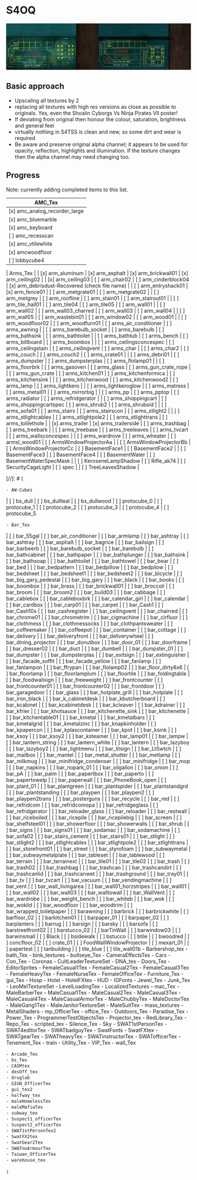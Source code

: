 # S4OQ

![Craps table, before and after](https://github.com/ukozdan/S4OQ/blob/master/Preview/barb_craptable_comparison.jpg)

## Basic approach

- Upscaling all textures by 2
- replacing all textures with high res versions as close as possible to originals. Yes, even the Shoalin Cyborgs Vs Ninja Pirates VII poster!
- If deviating from original then honour the colour, saturation, brightness and general feel
- virtually nothing in S4TSS is clean and new, so some dirt and wear is required
- Be aware and preserve original alpha channel; it appears to be used for opacity, reflection, highlights and illumination. If the texture changes then the alpha channel may need changing too. 

## Progress 

Note: currently adding completed items to this list. 

| AMC_Tex |
| ------------- |
| [x] amc_analog_recorder_large | [x] amc_bath_wall | [x] amc_bathgross | [ ] amc_black |
| [x] amc_bluemarble | [x] amc_ceiling | [x] amc_exit_light | [x] amc_gold_record |
| [x] amc_keyboard | [ ] amc_lobbyglass_spec | [ ] amc_mixing_board | [x] amc_monitor |
| [ ] amc_recesscan | [x] amc_small_mixing_board | [x] amc_soundtiles | [ ] amc_spec |
| [x] amc_vtilewhite | [x] amcbaffle | [x] amccarpetgrey | [x] amcwall01
| [x] amcwoodfloor | [ ] lobbycube1 | [ ] lobbycube2 | [ ] lobbycube3
| [ ] lobbycube4 | [ ] lobbycube5 | [x] rack01 |  |

| Arms_Tex |
| [x] arm_aluminum | [x] arm_asphalt | [x] arm_brickwall01 | [x] arm_ceiling02 |
| [x] arm_ceiling03 | [ ] arm_chair02 | [ ] arm_cinderblock04 | [x] arm_debrisdust-Recovered (check file name) |
| [ ] arm_entryshack01 | [x] arm_fence01 | [ ] arm_metgrate01 | [ ] arm_metgrate02 |
| [ ] arm_metgrey | [ ] arm_roofline | [ ] arm_stain01 | [ ] arm_stairout01 |
| [ ] arm_tile_hall01 | [ ] arm_tile04 | [ ] arm_tile05 | [ ] arm_wall01 |
| [ ] arm_wall02 | [ ] arm_wall03_charred | [ ] arm_wall03 | [ ] arm_wall04 |
| [ ] arm_wall05 | [ ] arm_wastebin01 | [ ] arm_window02 | [ ] arm_wood01 |
| [ ] arm_woodfloor02 | [ ] arm_woodfurn01 | [ ] arms_air_conditioner | [ ] arms_awning |
| [ ] arms_barebulb_socket | [ ] arms_barebulb | [ ] arms_bathsink | [ ] arms_bathtoilet |
| [ ] arms_bathtub | [ ] arms_bench | [ ] arms_billboard | [ ] arms_boombox |
| [ ] arms_ceilingsconcespec | [ ] arms_ceilingstain | [ ] arms_ceilingvent | [ ] arms_char |
| [ ] arms_char2 | [ ] arms_couch | [ ] arms_couch2 | [ ] arms_crate01 |
| [ ] arms_debri01 | [ ] arms_dumpster | [ ] arms_dumpsterplas | [ ] arms_flolamp01 |
| [ ] arms_floorbrk | [ ] arms_gasoven | [ ] arms_glass | [ ] arms_gun_crate_rope |
| [ ] arms_gun_crate | [ ] arms_kitchen01 | [ ] arms_kitchenformica | [ ] arms_kitchensink |
| [ ] arms_kitchenwood | [ ] arms_kitchenwood2 | [ ] arms_lamp | [ ] arms_lightkero |
| [ ] arms_lightkeroglow | [ ] arms_matress | [ ] arms_metal01 | [ ] arms_mirrorbig |
| [ ] arms_pp | [ ] arms_pptop | [ ] arms_radiator | [ ] arms_refridgerator |
| [ ] arms_shoppingcart | [ ] arms_shoppingcartspec | [ ] arms_shrub2 | [ ] arms_shrubsid |
| [ ] arms_sofa01 | [ ] arms_stairs | [ ] arms_stairscon | [ ] arms_stlight2 |
| [ ] arms_stlightcables | [ ] arms_stlightpole2 | [ ] arms_stlighttrans | [ ] arms_tolilethole |
| [x] arms_trailer | [x] arms_trailerside | [ ] arms_trashbag | [ ] arms_treebark |
| [ ] arms_treebase | [ ] arms_treeleaves | [ ] arms_tvcart | [ ] arms_wallsconcespec |
| [ ] arms_wardrove | [ ] arms_wheater | [ ] armsl_wood01 | [ ] ArmsWindowProjectorAa |
| [ ] ArmsWindowProjectorBb | [ ] ArmsWindowProjectorCc | [ ] BasementFace1 | [ ] BasementFace2 |
| [ ] BasementFace3 | [ ] BasementFace4 | [ ] BasementWater | [ ] BasementWaterSpecMask |
| [ ] KeroseneLampShadow | [ ] Rifle_ak74 | [ ] SecurityCageLight | [ ] spec |
| [ ] TreeLeavesShadow |





[//]: # (

	- AW-Cubes
	
 | [ ] bs_dull
 | [ ] bs_dullteal
 | [ ] bs_dullwood
 | [ ] protocube_0
 | [ ] protocube_1
 | [ ] protocube_2
 | [ ] protocube_3
 | [ ] protocube_4
 | [ ] protocube_5
 
	- Bar_Tex
 | [ ] bar_55gal
 | [ ] bar_air_conditioner
 | [ ] bar_armlamp
 | [ ] bar_ashtray
 | [ ] bar_ashtray
 | [ ] bar_asphalt
 | [ ] bar_bagrice
 | [ ] bar_bailsign
 | [ ] bar_barbeerb
 | [ ] bar_barebulb_socket
 | [ ] bar_barebulb
 | [ ] bar_bathcabinet
 | [ ] bar_bathpaper
 | [ ] bar_bathplunger
 | [ ] bar_bathsink
 | [ ] bar_bathsoap
 | [ ] bar_bathtoilet
 | [ ] bar_bathtowel
 | [ ] bar_bear
 | [ ] bar_bed
 | [ ] bar_bedpattern
 | [ ] bar_bedpillow
 | [ ] bar_bedpilow
 | [ ] bar_bedsheet
 | [ ] bar_bedsheet1
 | [ ] bar_bedsheet2
 | [ ] bar_bicycle
 | [ ] bar_big_gary_pedestal
 | [ ] bar_big_gary
 | [ ] bar_black
 | [ ] bar_books
 | [ ] bar_boombox
 | [ ] bar_brass
 | [ ] bar_brickwall01
 | [ ] bar_broccoli
 | [ ] bar_broom
 | [ ] bar_broom2
 | [ ] bar_build03
 | [ ] bar_cabbage
 | [ ] bar_cablebox
 | [ ] bar_cableboxbrk
 | [ ] bar_calendar_girl
 | [ ] bar_calendar
 | [ ] bar_cardbox
 | [ ] bar_carp01
 | [ ] bar_carpet
 | [ ] bar_Cash1
 | [ ] bar_Cash10s
 | [ ] bar_cashregister
 | [ ] bar_ceilingvent
 | [ ] bar_chairred
 | [ ] bar_chrome01
 | [ ] bar_chrometrim
 | [ ] bar_cigmachine
 | [ ] bar_cirfluor
 | [ ] bar_clothmess
 | [ ] bar_clothmessocks
 | [ ] bar_clothpantsweater
 | [ ] bar_coffeemaker
 | [ ] bar_coffeepot
 | [ ] bar_container
 | [ ] bar_cottage
 | [ ] bar_delivery
 | [ ] bar_deliveryfront
 | [ ] bar_deliverywheel
 | [ ] bar_dining_projector
 | [ ] bar_donutbox
 | [ ] bar_door_01
 | [ ] bar_doorframe
 | [ ] bar_dresser02
 | [ ] bar_duct
 | [ ] bar_dumbell
 | [ ] bar_dumpster_01
 | [ ] bar_dumpster
 | [ ] bar_dumpsterplas
 | [ ] bar_exitsign
 | [ ] bar_extinguisher
 | [ ] bar_facade_soffit
 | [ ] bar_facade_yellow
 | [ ] bar_fanlamp
 | [ ] bar_fanlampon
 | [ ] bar_ffrypan
 | [ ] bar_flolamp02
 | [ ] bar_floor_dirty6x6
 | [ ] bar_floorlamp
 | [ ] bar_floorlamplum
 | [ ] bar_floortile
 | [ ] bar_foldingtable
 | [ ] bar_foodwallsign
 | [ ] bar_freeweight
 | [ ] bar_frontcounter
 | [ ] bar_frontcounter01
 | [ ] bar_frontcounter02
 | [ ] bar_frontdoor
 | [ ] bar_garagedoor
 | [ ] bar_glass
 | [ ] bar_hotplate_grill
 | [ ] bar_hotplate
 | [ ] bar_iron_black
 | [ ] bar_k_cabinetdesk
 | [ ] bar_kbutcherboard
 | [ ] bar_kcabinet
 | [ ] bar_kcabinetdesk
 | [ ] bar_kcleaver
 | [ ] bar_kdrainer
 | [ ] bar_kfrier
 | [ ] bar_khotsauce
 | [ ] bar_kitchenette_sink
 | [ ] bar_kitchenette
 | [ ] bar_kitchentable01
 | [ ] bar_kmetal
 | [ ] bar_kmetalbars
 | [ ] bar_kmetalgrid
 | [ ] bar_kmetalzinc
 | [ ] bar_knapkinholder
 | [ ] bar_kpapercon
 | [ ] bar_kplascontainer
 | [ ] bar_kpot
 | [ ] bar_ksink
 | [ ] bar_ksoy
 | [ ] bar_ksoy2
 | [ ] bar_ksteamer
 | [ ] bar_lamp01
 | [ ] bar_lampw
 | [ ] bar_lantern_string
 | [ ] bar_lantern_white
 | [ ] bar_lantern
 | [ ] bar_lazyboy
 | [ ] bar_lazyboy2
 | [ ] bar_lightmenu
 | [ ] bar_litsign
 | [ ] bar_LtSwtch
 | [ ] bar_mailbox
 | [ ] bar_mantel
 | [ ] bar_metal_shutter
 | [ ] bar_metlamp
 | [ ] bar_milkmug
 | [ ] bar_minifridge_condenser
 | [ ] bar_minifridge
 | [ ] bar_mop
 | [ ] bar_napkins
 | [ ] bar_nopark_01
 | [ ] bar_oilgallon
 | [ ] bar_onion
 | [ ] bar_pA
 | [ ] bar_palm
 | [ ] bar_papertbox
 | [ ] bar_paperto
 | [ ] bar_papertowelp
 | [ ] bar_paperwall
 | [ ] bar_PhoneBook_open
 | [ ] bar_plant_01
 | [ ] bar_plantgreen
 | [ ] bar_plantspider
 | [ ] bar_plantstandgrd
 | [ ] bar_plantstanding
 | [ ] bar_playpen
 | [ ] bar_playpen2
 | [ ] bar_playpen2trans
 | [ ] bar_posterguns
 | [ ] bar_recycle
 | [ ] bar_red
 | [ ] bar_refridcom
 | [ ] bar_refridcomopa
 | [ ] bar_refridgeglass
 | [ ] bar_refridgerator
 | [ ] bar_reloader_glass
 | [ ] bar_reloader
 | [ ] bar_restwall
 | [ ] bar_riceboiled
 | [ ] bar_ricepile
 | [ ] bar_ricepilebig
 | [ ] bar_screen
 | [ ] bar_shelfsteel01
 | [ ] bar_showerfloor
 | [ ] bar_showerwalls
 | [ ] bar_shrub
 | [ ] bar_signs
 | [ ] bar_signs01
 | [ ] bar_sodamac
 | [ ] bar_sodamachine
 | [ ] bar_sofa02
 | [ ] bar_stairs_cement
 | [ ] bar_stairs01
 | [ ] bar_stlight
 | [ ] bar_stlight2
 | [ ] bar_stlightcables
 | [ ] bar_stlightpole2
 | [ ] bar_stlighttrans
 | [ ] bar_storefront01
 | [ ] bar_street
 | [ ] bar_styrofoam
 | [ ] bar_subwaymetal
 | [ ] bar_subwaymetalplate
 | [ ] bar_tableset
 | [ ] bar_tablewood
 | [ ] bar_terrain
 | [ ] bar_terrainext
 | [ ] bar_tile01
 | [ ] bar_tile02
 | [ ] bar_trash
 | [ ] bar_trash02
 | [ ] bar_trashbag
 | [ ] bar_trashcan
 | [ ] bar_trashcandirt
 | [ ] bar_trashcanlid
 | [ ] bar_trashcanwet
 | [ ] bar_trashground
 | [ ] bar_tray01
 | [ ] bar_tv
 | [ ] bar_tvcart
 | [ ] bar_vacuum
 | [ ] bar_vendingmachine
 | [ ] bar_vent
 | [ ] bar_wall_livingarea
 | [ ] bar_wall01_horzstripes
 | [ ] bar_wall01
 | [ ] bar_wall02
 | [ ] bar_wall03
 | [ ] bar_walltowall
 | [ ] bar_WallVent
 | [ ] bar_wardrobe
 | [ ] bar_weight_bench
 | [ ] bar_whiteb
 | [ ] bar_wok
 | [ ] bar_woklid
 | [ ] bar_woodfloor
 | [ ] bar_woodtrim
 | [ ] bar_wrapped_toiletpaper
 | [ ] barawning
 | [ ] barbrick
 | [ ] barbrickwhite
 | [ ] barfloor_02
 | [ ] barkitchen01
 | [ ] barpaper_01
 | [ ] barpaper_02
 | [ ] barplanters
 | [ ] barrug
 | [ ] barsign
 | [ ] barsky
 | [ ] barsofa
 | [ ] barstreetfront02
 | [ ] barstucco_02
 | [ ] barTinWall
 | [ ] barwindow03
 | [ ] barwinsmall
 | [ ] Black
 | [ ] bsidewalk
 | [ ] bstucco
 | [ ] btile
 | [ ] bwoodred
 | [ ] concfloor_02
 | [ ] crate_01
 | [ ] FoodWallWindowProjector
 | [ ] mexart_01
 | [ ] papertest
 | [ ] tanbuilding
 | [ ] tile_blue
 | [ ] tile_wall01b
	- Barbershop_tex
	- bath_Tex
	- bink_textures
	- bullseye_Tex
	- CameraEffectsTex
	- Cars
	- Con_Tex
	- Coronas
	- CultLeaderTextureSet
	- DNA_tex
	- Doors_Tex
	- EditorSprites
	- FemaleCasual1Tex
	- FemaleCasual2Tex
	- FemaleCasual3Tex
	- FemaleHeavyTex
	- FemaleNurseTex
	- FemaleOfficeTex
	- Furniture_Tex
	- gui_Tex
	- Hosp
	- Hotel
	- HotelFXtex
	- HUD
	- IGFonts
	- Jewel_Tex
	- Junk_Tex
	- LeoMelTextureSet
	- LevelLoadingTex
	- LocalizedTextures
	- mac_Tex
	- MaleBarberTex
	- MaleCasual1Tex
	- MaleCasual2Tex
	- MaleCasual3Tex
	- MaleCasual4Tex
	- MaleCasualArmorTex
	- MaleChubbyTex
	- MaleDoctorTex
	- MaleGang1Tex
	- MaleJanitorTextureSet
	- MaleSuitTex
	- mass_textures
	- MetalShaders
	- mp_OfficerTex
	- office_Tex
	- Outdoors_Tex
	- Paradise_Tex
	- Power_Tex
	- ProgrammerTestObjectsTex
	- Projector_tex
	- RedLibrary_Tex
	- Repo_Tex
	- scripted_tex
	- Silence_Tex
	- Sky
	- SWAT1stPersonTex
	- SWAT4editorTex
	- SWATbadguyTex
	- SwatFonts
	- SwatFXtex
	- SWATgearTex
	- SWATheavyTex
	- SWATinstructorTex
	- SWATofficerTex
	- Tenement_Tex
	- train
	- Utility_Tex
	- VIP_Tex
	- wall_Tex

	
	- Arcade_Tex
	- bs_Tex
	- CASMtex
	- desOff_tex
	- druglab
	- GIGN_OfficerTex
	- gui_tex2
	- halfway_tex
	- maleHomelessTex
	- maleMafiaTex
	- subway_tex
	- Suspect1_officerTex
	- Suspect2_officerTex
	- SWAT1stPersonTex2
	- SwatFX2tex
	- SwatGear2Tex
	- SWATnoArmourTex
	- Taiwan_OfficerTex
	- warehouse_tex

	)